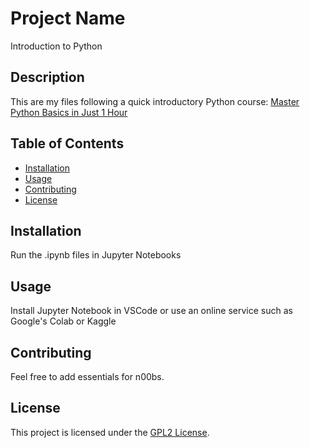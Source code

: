 # Project Name

Introduction to Python

## Description

This are my files following a quick introductory Python course:
[Master Python Basics in Just 1 Hour](https://youtu.be/UBkFTCVRtNA?si=lA6_xji6nOziqS2-)

## Table of Contents

- [Installation](#installation)
- [Usage](#usage)
- [Contributing](#contributing)
- [License](#license)

## Installation

Run the .ipynb files in Jupyter Notebooks

## Usage

Install Jupyter Notebook in VSCode or use an online service such as Google's Colab or Kaggle

## Contributing

Feel free to add essentials for n00bs.

## License

This project is licensed under the [GPL2 License](https://www.gnu.org/licenses/gpl-2.0.html).
